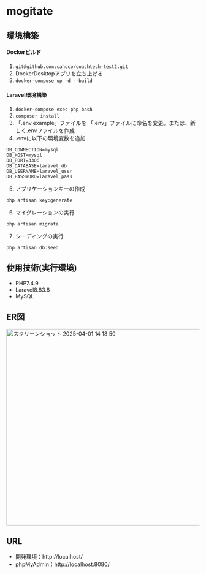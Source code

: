 # mogitate

## 環境構築

#### Dockerビルド

1. `git@github.com:cahoco/coachtech-test2.git`  
2. DockerDesktopアプリを立ち上げる  
3. `docker-compose up -d --build`

#### Laravel環境構築
1. `docker-compose exec php bash`  
2. `composer install`  
3. 「.env.example」ファイルを 「.env」ファイルに命名を変更。または、新しく.envファイルを作成  
4. .envに以下の環境変数を追加  
```
DB_CONNECTION=mysql
DB_HOST=mysql
DB_PORT=3306
DB_DATABASE=laravel_db
DB_USERNAME=laravel_user
DB_PASSWORD=laravel_pass
```
5. アプリケーションキーの作成  
```
php artisan key:generate
```  
6. マイグレーションの実行  
```
php artisan migrate
```  
7. シーディングの実行
```
php artisan db:seed
```  
## 使用技術(実行環境)
* PHP7.4.9
* Laravel8.83.8
* MySQL

## ER図
<img width="513" alt="スクリーンショット 2025-04-01 14 18 50" src="https://github.com/user-attachments/assets/1184e9be-9c1f-4cff-a8f5-390bd6859a6f" />


## URL
* 開発環境：http://localhost/
* phpMyAdmin：http://localhost:8080/
